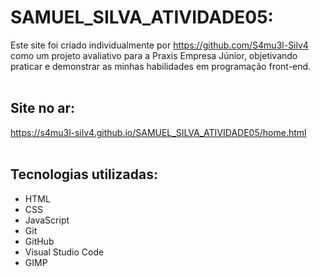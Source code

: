 # SAMUEL_SILVA_ATIVIDADE05:

  Este site foi criado individualmente por https://github.com/S4mu3l-Silv4 como um projeto avaliativo para a Praxis Empresa Júnior, objetivando praticar e demonstrar as minhas habilidades em programação front-end.
  <br>
  <br>
## Site no ar:

  https://s4mu3l-silv4.github.io/SAMUEL_SILVA_ATIVIDADE05/home.html
  <br>
  <br>
## Tecnologias utilizadas:

  - HTML
  - CSS
  - JavaScript
  - Git
  - GitHub
  - Visual Studio Code
  - GIMP
